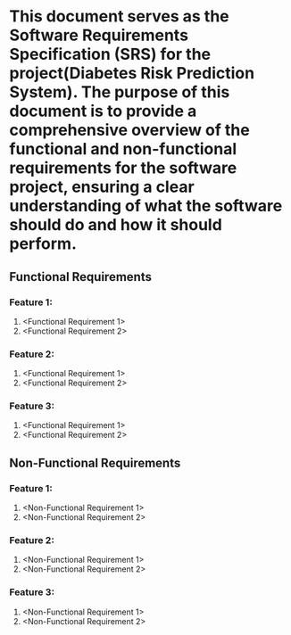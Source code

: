 # This document serves as the Software Requirements Specification (SRS) for the project(Diabetes Risk Prediction System). The purpose of this document is to provide a comprehensive overview of the functional and non-functional requirements for the software project, ensuring a clear understanding of what the software should do and how it should perform.

## Functional Requirements
### Feature 1: 
1. <Functional Requirement 1>
2. <Functional Requirement 2>


### Feature 2: 
1. <Functional Requirement 1>
2. <Functional Requirement 2>

### Feature 3: 
1. <Functional Requirement 1>
2. <Functional Requirement 2>


## Non-Functional Requirements

### Feature 1: 
1. <Non-Functional Requirement 1>
2. <Non-Functional Requirement 2>

### Feature 2: 
1. <Non-Functional Requirement 1>
2. <Non-Functional Requirement 2>

### Feature 3: 
1. <Non-Functional Requirement 1>
2. <Non-Functional Requirement 2>

